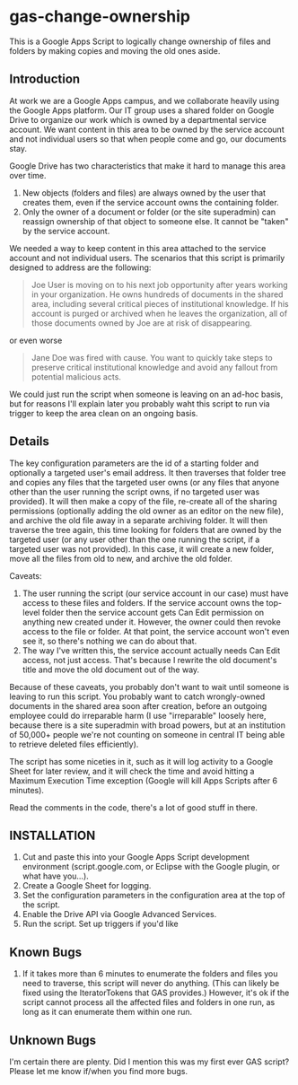 # gas-change-ownership

This is a Google Apps Script to logically change ownership of files and folders by making copies and moving the old ones aside.

## Introduction 

At work we are a Google Apps campus, and we collaborate heavily using the Google Apps platform. Our IT group uses a shared folder on Google Drive to organize our work which is owned by a departmental service account. We want content in this area to be owned by the service account and not individual users so that when people come and go, our documents stay. 

Google Drive has two characteristics that make it hard to manage this area over time.

1. New objects (folders and files) are always owned by the user that creates them, even if the service account owns the containing folder. 
2. Only the owner of a document or folder (or the site superadmin) can reassign ownership of that object to someone else.  It cannot be "taken" by the service account. 

We needed a way to keep content in this area attached to the service account and not individual users. The scenarios that this script is primarily designed to address are the following:

> Joe User is moving on to his next job opportunity after years working in your organization. He owns hundreds of documents in the
> shared area, including several critical pieces of institutional knowledge. If his account is purged or archived when he leaves the
> organization, all of those documents owned by Joe are at risk of disappearing.

or even worse

> Jane Doe was fired with cause.  You want to quickly take steps to preserve critical institutional knowledge and avoid any fallout
> from potential malicious acts.

We could just run the script when someone is leaving on an ad-hoc basis, but for reasons I'll explain later you probably waht this script to run via trigger to keep the area clean on an ongoing basis.

## Details

The key configuration parameters are the id of a starting folder and optionally a targeted user's email address.  It then traverses that folder tree and copies any files that the targeted user owns (or any files that anyone other than the user running the script owns, if no targeted user was provided). It will then make a copy of the file, re-create all of the sharing permissions (optionally adding the old owner as an editor on the new file), and archive the old file away in a separate archiving folder.  It will then traverse the tree again, this time looking for folders that are owned by the targeted user (or any user other than the one running the script, if a targeted user was not provided).  In this case, it will create a new folder, move all the files from old to new, and archive the old folder. 

Caveats: 
1. The user running the script (our service account in our case) must have access to these files and folders. If the service account owns the top-level folder then the service account gets Can Edit permission on anything new created under it.  However, the owner could then revoke access to the file or folder.  At that point, the service account won't even see it, so there's nothing we can do about that.
2. The way I've written this, the service account actually needs Can Edit access, not just access.  That's because I rewrite the old document's title and move the old document out of the way.  

Because of these caveats, you probably don't want to wait until someone is leaving to run this script. You probably want to catch wrongly-owned documents in the shared area soon after creation, before an outgoing employee could do irreparable harm (I use "irreparable" loosely here, because there is a site superadmin with broad powers, but at an institution of 50,000+ people we're not counting on someone in central IT being able to retrieve deleted files efficiently). 

The script has some niceties in it, such as it will log activity to a Google Sheet for later review, and it will check the time and avoid hitting a Maximum Execution Time exception (Google will kill Apps Scripts after 6 minutes).

Read the comments in the code, there's a lot of good stuff in there.

## INSTALLATION

1. Cut and paste this into your Google Apps Script development environment (script.google.com, or Eclipse with the Google plugin, or what have you...).
1. Create a Google Sheet for logging.
1. Set the configuration parameters in the configuration area at the top of the script.
1. Enable the Drive API via Google Advanced Services.
1. Run the script. Set up triggers if you'd like

## Known Bugs

1. If it takes more than 6 minutes to enumerate the folders and files you need to traverse, this script will never do anything. (This can likely be fixed using the IteratorTokens that GAS provides.)  However, it's ok if the script cannot process all the affected files and folders in one run, as long as it can enumerate them within one run.

## Unknown Bugs

I'm certain there are plenty.  Did I mention this was my first ever GAS script?  Please let me know if/when you find more bugs.

